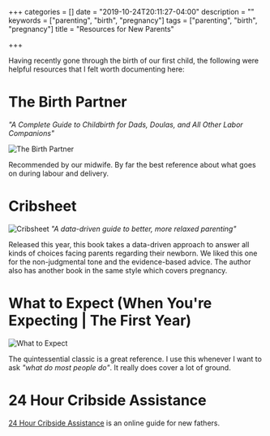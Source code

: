 +++
categories = []
date = "2019-10-24T20:11:27-04:00"
description = ""
keywords = ["parenting", "birth", "pregnancy"]
tags = ["parenting", "birth", "pregnancy"]
title = "Resources for New Parents"

+++

Having recently gone through the birth of our first child, the following were helpful resources that I felt worth documenting here:

# The Birth Partner

*"A Complete Guide to Childbirth for Dads, Doulas, and All Other Labor Companions"*

![The Birth Partner](/images/birthPartner.jpg)

Recommended by our midwife. By far the best reference about what goes on during labour and delivery.


# Cribsheet

![Cribsheet](/images/cribsheet.jpg)
*"A data-driven guide to better, more relaxed parenting"*

Released this year, this book takes a data-driven approach to answer all kinds of choices facing parents regarding their newborn. We liked this one for the non-judgmental tone and the evidence-based advice. The author also has another book in the same style which covers pregnancy.

# What to Expect (When You're Expecting | The First Year)

![What to Expect](/images/whatToExpect.jpg)

The quintessential classic is a great reference. I use this whenever I want to ask *"what do most people do"*. It really does cover a lot of ground.

# 24 Hour Cribside Assistance

[24 Hour Cribside Assistance](https://www.newdadmanual.ca/) is an online guide for new fathers.